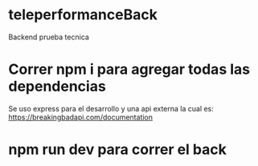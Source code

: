 # teleperformanceBack
Backend prueba tecnica 

# Correr npm i para agregar todas las dependencias
Se uso express para el desarrollo y una api externa la cual es: https://breakingbadapi.com/documentation

# npm run dev para correr el back
